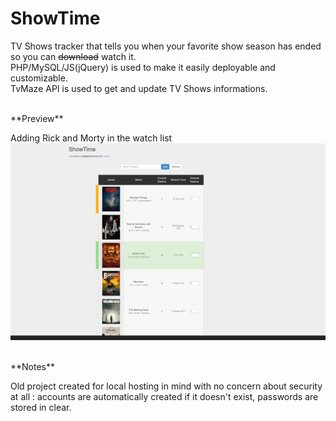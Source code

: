 ShowTime
========

TV Shows tracker that tells you when your favorite show season has ended so you can ~~download~~ watch it.<br>
PHP/MySQL/JS(jQuery) is used to make it easily deployable and customizable.<br>
TvMaze API is used to get and update TV Shows informations.

<br>
**Preview**

Adding Rick and Morty in the watch list
<img src="/docs/showtime.gif"/>

<br>
**Notes**

Old project created for local hosting in mind with no concern about security at all : accounts are automatically created if it doesn't exist, passwords are stored in clear.

